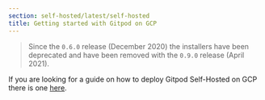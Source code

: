 ```yaml
---
section: self-hosted/latest/self-hosted
title: Getting started with Gitpod on GCP
---
```


<script context="module">
  export const prerender = true;
</script>

> Since the `0.6.0` release (December 2020) the installers have been deprecated and have been removed with the `0.9.0` release (April 2021).

If you are looking for a guide on how to deploy Gitpod Self-Hosted on GCP there is one [here](./install-on-gcp/).
